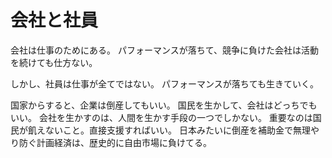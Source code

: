 # 会社と社員

会社は仕事のためにある。
パフォーマンスが落ちて、競争に負けた会社は活動を続けても仕方ない。

しかし、社員は仕事が全てではない。
パフォーマンスが落ちても生きていく。

国家からすると、企業は倒産してもいい。
国民を生かして、会社はどっちでもいい。
会社を生かすのは、人間を生かす手段の一つでしかない。
重要なのは国民が飢えないこと。直接支援すればいい。
日本みたいに倒産を補助金で無理やり防ぐ計画経済は、歴史的に自由市場に負けてる。
